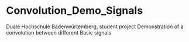 # Convolution_Demo_Signals
Duale Hochschule Badenwürtemberg, student project 
Demonstration of a convolution between different Basic signals


